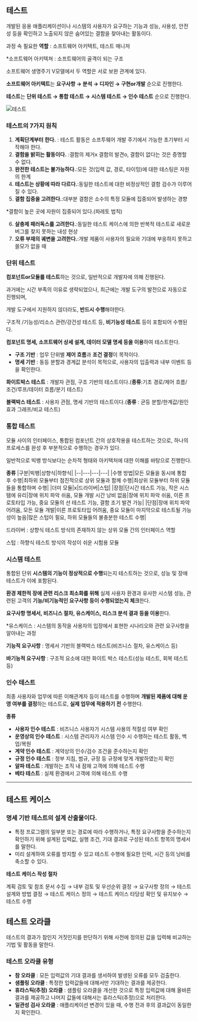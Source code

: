 ## 테스트

개발된 응용 애플리케이션이나 시스템의 사용자가 요구하는 기능과 성능, 사용성, 안전성 등을 확인하고 노출되지 않은 숨어있는 결함을 찾아내는 활동이다.

과정 속 필요한 **역할** : 소프트웨어 아키텍트, 테스트 매니저

*소프트웨어 아키텍쳐 : 소프트웨어의 골격이 되는 구조

소프트웨어 생명주기 V모델에서 두 역할은 서로 보완 관계에 있다.

**소프트웨어 아키텍트**는 **요구사항 → 분석 → 디자인 → 구현or개발** 순으로 진행한다.

**테스트**는 **단위 테스트 → 통합 테스트 → 시스템 테스트 → 인수 테스트** 순으로 진행한다.

![테스트](https://github.com/jeongyeon0000/TIL/assets/153992648/578c8dcc-996c-47d2-b01d-df0f01ae1945)

### 테스트의 7가지 원칙

1. **계획단계부터 한다.** : 테스트 활동은 소프투웨어 개발 주기에서 가능한 초기부터 시작해야 한다.
2. **결함을 밝히는 활동이다.** :결함의 제거x 결함의 발견o, 결함이 없다는 것은 증명할 수 없다.
3. **완전한 테스트는 불가능하다.**:모든 것(입력 값, 경로, 타이밍)에 대한 테스팅은 자원의 한계
4. **테스트는 상황에 따라 다르다.**:동일한 테스트에 대한 비정상적인 결함 검수가 이루어질 수 있다.
5. **결함 집중을 고려한다.**:대부분 결함은 소수의 특정 모듈에 집중되어 발생하는 경향

*결함이 높은 곳에 자원이 집중되어 있다.(파레토 법칙)

6. **살충제 패러독스를 고려한다.**:동일한 테스트 케이스에 의한 반복적 테스트로 새로운 버그를 찾지 못하는 내성 현상
7. **오류 부재의 궤변을 고려한다.**:개발 제품이 사용자의 필요와 기대에 부응하지 못하고 쓸모가 없을 때

### 단위 테스트

**컴포넌트or모듈를 테스트**하는 것으로, 일반적으로 개발자에 의해 진행된다.

 과거에는 시간 부족의 이유로 생략되었으나, 최근에는 개발 도구의 발전으로 자동으로 진행되며,

개발 도구에서 지원하지 않더라도, **반드시 수행**해야한다.

구조적 /기능성/리소스 관련/강건성 테스트 등, **비기능성 테스트** 등이 포함되어 수행된다.

**컴포넌트 명세, 소프트웨어 상세 설계, 데이터 모델 명세 등을 이용**하여 테스트한다.

- **구조 기반** : 업무 단위별 **제어 흐름**과 **조건 결정**이 목적이다.
- **명세 기반** : 동등 분할과 경계값 분석이 목적으로, 사용자의 입출력과 내부 이벤트 등을 확인한다.

**화이트박스 테스트** : 개발자 관점, 구조 기반의 테스트이다.(**종류**:기초 경로/제어 흐름/조건/루프/데이터 흐름/분기 테스트)

**블랙박스 테스트** : 사용자 관점, 명세 기반의 테스트이다.(**종류** : 균등 분할/한계값/원인 효과 그래프/비교 테스트)

### 통합 테스트

모듈 사이의 인터페이스, 통합된 컴포넌트 간의 상호작용을 테스트하는 것으로, 하나의 프로세스를 완성 후 부분적으로 수행하는 경우가 있다.

일반적으로 빅뱅 방식보다는 순차적 형태와 아키택처에 대한 이해를 바탕으로 진행한다.

**종류**
|구분|빅뱅|상향식|하향식|
|--|---|---|---|
|수행 방법|모든 모듈을 동시에 통합 후 수행|최하위 모듈부터 점진적으로 상위 모듈과 함께 수행|최상위 모듈부터 하위 모듈들을 통합하며 수행|
|더미 모듈|x|드라이버|스텁|
|장점|단시간 테스트 가능, 작은 시스템에 유리|장애 위치 파악 쉬움, 모듈 개발 시간 낭비 없음|장애 위치 파악 쉬움, 이른 프로토타입 가능, 중요 모듈의 선 테스트 기능, 결함 조기 발견 가능|
|단점|장애 위치 파악 어려움, 모든 모듈 개발|이른 프로토타입 어려움, 중요 모듈이 마지막으로 테스트될 가능성이 높음|많은 스텁이 필요, 하위 모듈들의 불충분한 테스트 수행|


드라이버 : 상향식 테스트 방식의 존재하지 않는 상위 모듈 간의 인터페이스 역할

스텁 : 하향식 테스트 방식의 작성이 쉬운 시험용 모듈
### 시스템 테스트

통합된 단위 **시스템의 기능이 정상적으로 수행**되는지 테스트하는 것으로, 성능 및 장애 테스트가 이에 포함된다.

**환경 제한적 장애 관련 리스크 최소화를 위해** 실제 사용자 환경과 유사한 시스템 성능, 관련된 고객의 **기능/비기능적인 요구사항 등이 수행되었는지 체크**한다.

**요구사항 명세서, 비즈니스 절차, 유스케이스, 리스크 분석 결과 등을 이용**한다.

*유스케이스 : 시스템의 동작을 사용자의 입장에서 표현한 시나리오와 관련 요구사항을 알아내는 과정

**기능적 요구사항** : 명세서 기반의 블랙박스 테스트(비즈니스 절차, 유스케이스 등)

**바기능적 요구사항** : 구조적 요소에 대한 화이트 박스 테스트(성능 테스트, 회복 테스트 등)
### 인수 테스트

최종 사용자와 업무에 따른 이해관계자 등이 테스트를 수행하며 **개발된 제품에 대해 운영 여부를 결정**하는 테스트로, **실제 업무에 적용하기 전** 수행한다.

**종류**
- **사용자 인수 테스트** : 비즈니스 사용자가 시스템 사용의 적절성 여부 확인
- **운영상의 인수 테스트** : 시스템 관리자가 시스템 인수 시 수행하는 테스트 활동, 백업/복원
- **계약 인수 테스트** : 계약상의 인수/검수 조건을 준수하는지 확인
- **규정 인수 테스트** : 정부 지침, 범규, 규정 등 규정에 맞게 개발하였는지 확인
- **알파 테스트** : 개발하는 조직 내 잠재 고객에 의해 테스트 수행
- **베타 테스트** : 실제 환경에서 고객에 의해 테스트 수행
---
## 테스트 케이스
### 명세 기반 테스트의 설계 산출물이다.
- 특정 프로그램의 일부분 또는 경로에 따라 수행하거나, 특정 요구사항을 준수하는지 확인하기 위해 설계된 입력값, 실행 조건, 기대 결과로 구성된 테스트 항목의 명세서를 말한다.
- 미리 설계하여 오류를 방지할 수 있고 테스트 수행에 필요한 인력, 시간 등의 낭비를 축소할 수 있다.

**테스트 케이스 작성 절차**

계획 검토 및 참조 문서 수집 → 내부 검토 및 우선순위 결정 → 요구사항 정의 → 테스트 설계와 방법 결정 → 테스트 케이스 정의 → 테스트 케이스 타당성 확인 및 유지보수 → 테스트 수행
## 테스트 오라클
테스트의 결과가 참인지 거짓인지를 판단하기 위해 사전에 정의된 값을 입력해 비교하는 기법 및 활동을 말한다.
### 테스트 오라클 유형
- **참 오라클** : 모든 입력값의 기대 결과를 생서하여 발생된 오류를 모두 검출한다.
- **샘플링 오라클** : 특정한 입력값들에 대해서만 기대하는 결과를 제공한다.
- **휴라스틱(추정) 오라클** : 샘플링 오라클을 개선한 것으로 특정 입력값에 대해 올바른 결과를 제공하고 나머지 값들에 대해서는 휴라스틱(추정)으로 처리한다. 
- **일관성 검사 오라클** : 애플리케이션 변경이 있을 때, 수행 전과 후의 결과값이 동일한지 확인한다. 
